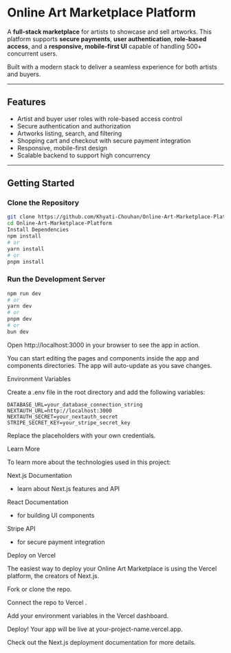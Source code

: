 # Online Art Marketplace Platform

A **full-stack marketplace** for artists to showcase and sell artworks. This platform supports **secure payments**, **user authentication**, **role-based access**, and a **responsive, mobile-first UI** capable of handling 500+ concurrent users.

Built with a modern stack to deliver a seamless experience for both artists and buyers.

---

## Features

- Artist and buyer user roles with role-based access control
- Secure authentication and authorization
- Artworks listing, search, and filtering
- Shopping cart and checkout with secure payment integration
- Responsive, mobile-first design
- Scalable backend to support high concurrency

---

## Getting Started

### Clone the Repository

```bash
git clone https://github.com/Khyati-Chouhan/Online-Art-Marketplace-Platform.git
cd Online-Art-Marketplace-Platform
Install Dependencies
npm install
# or
yarn install
# or
pnpm install
```

### Run the Development Server
```bash
npm run dev
# or
yarn dev
# or
pnpm dev
# or
bun dev
```

Open http://localhost:3000
 in your browser to see the app in action.

You can start editing the pages and components inside the app and components directories. The app will auto-update as you save changes.

Environment Variables

Create a .env file in the root directory and add the following variables:
```.env
DATABASE_URL=your_database_connection_string
NEXTAUTH_URL=http://localhost:3000
NEXTAUTH_SECRET=your_nextauth_secret
STRIPE_SECRET_KEY=your_stripe_secret_key
```

Replace the placeholders with your own credentials.

Learn More

To learn more about the technologies used in this project:

Next.js Documentation
 - learn about Next.js features and API

React Documentation
 - for building UI components

Stripe API
 - for secure payment integration

Deploy on Vercel

The easiest way to deploy your Online Art Marketplace is using the Vercel platform, the creators of Next.js.

Fork or clone the repo.

Connect the repo to Vercel
.

Add your environment variables in the Vercel dashboard.

Deploy! Your app will be live at your-project-name.vercel.app.

Check out the Next.js deployment documentation
 for more details.
